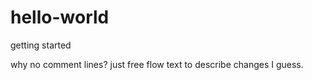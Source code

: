 # hello-world
getting started

why no comment lines?  just free flow text to describe changes I guess.
